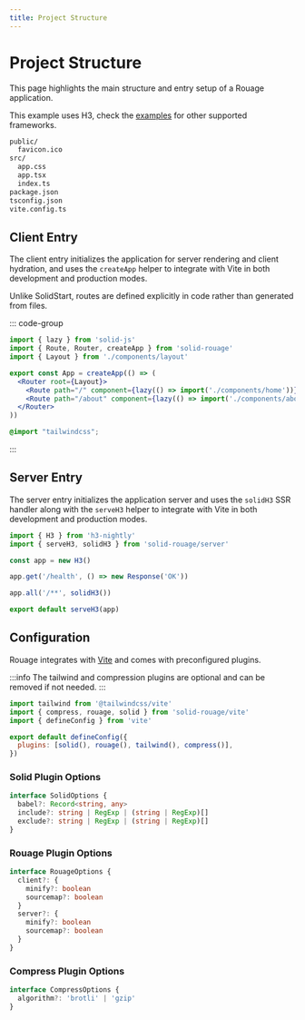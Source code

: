 ```yaml
---
title: Project Structure
---
```


# Project Structure

This page highlights the main structure and entry setup of a Rouage application.

This example uses H3, check the [examples](https://github.com/quentindutot/rouage/tree/main/examples) for other supported frameworks.

```sh
public/
  favicon.ico
src/
  app.css
  app.tsx
  index.ts
package.json
tsconfig.json
vite.config.ts
```

## Client Entry

The client entry initializes the application for server rendering and client hydration, and uses the `createApp` helper to integrate with Vite in both development and production modes.

Unlike SolidStart, routes are defined explicitly in code rather than generated from files.

::: code-group

```jsx [src/app.tsx]
import { lazy } from 'solid-js'
import { Route, Router, createApp } from 'solid-rouage'
import { Layout } from './components/layout'

export const App = createApp(() => (
  <Router root={Layout}>
    <Route path="/" component={lazy(() => import('./components/home'))} />
    <Route path="/about" component={lazy(() => import('./components/about'))} />
  </Router>
))
```

```css [src/app.css]
@import "tailwindcss";
```

:::

## Server Entry

The server entry initializes the application server and uses the `solidH3` SSR handler along with the `serveH3` helper to integrate with Vite in both development and production modes.

```js [src/index.ts]
import { H3 } from 'h3-nightly'
import { serveH3, solidH3 } from 'solid-rouage/server'

const app = new H3()

app.get('/health', () => new Response('OK'))

app.all('/**', solidH3())

export default serveH3(app)
```

## Configuration

Rouage integrates with [Vite](https://vite.dev) and comes with preconfigured plugins.

:::info
The tailwind and compression plugins are optional and can be removed if not needed.
:::

```js [vite.config.ts]
import tailwind from '@tailwindcss/vite'
import { compress, rouage, solid } from 'solid-rouage/vite'
import { defineConfig } from 'vite'

export default defineConfig({
  plugins: [solid(), rouage(), tailwind(), compress()],
})
```

### Solid Plugin Options

```ts
interface SolidOptions {
  babel?: Record<string, any>
  include?: string | RegExp | (string | RegExp)[]
  exclude?: string | RegExp | (string | RegExp)[]
}
```

### Rouage Plugin Options

```ts
interface RouageOptions {
  client?: {
    minify?: boolean
    sourcemap?: boolean
  }
  server?: {
    minify?: boolean
    sourcemap?: boolean
  }
}
```

### Compress Plugin Options

```ts
interface CompressOptions {
  algorithm?: 'brotli' | 'gzip'
}
```
